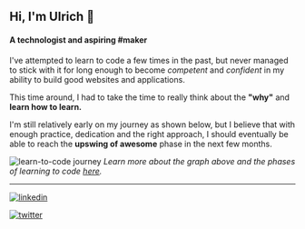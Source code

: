 ## Hi, I'm Ulrich 👋

#### A technologist and aspiring #maker

I've attempted to learn to code a few times in the past, but never managed to stick with it for long enough to become *competent* and *confident* in my ability to build good websites and applications.

This time around, I had to take the time to really think about the **"why"** and **learn how to learn.**

I'm still relatively early on my journey as shown below, but I believe that with enough practice, dedication and the right approach, I should eventually be able to reach the **upswing of awesome** phase in the next few months.

![learn-to-code journey](https://github.com/ulrichmabou/ulrichmabou/assets/13383417/755a7020-0545-4c58-be80-41edeaac7ebd)
*Learn more about the graph above and the phases of learning to code [here](https://web.archive.org/web/20230630111131/https://www.thinkful.com/blog/why-learning-to-code-is-so-damn-hard/).*

---

[![linkedin](https://img.shields.io/badge/linkedin-0A66C2?style=for-the-badge&logo=linkedin&logoColor=white)](https://www.linkedin.com/in/ulrichmabou/)

[![twitter](https://img.shields.io/badge/twitter-1DA1F2?style=for-the-badge&logo=x&logoColor=white)](https://twitter.com/_umabou)









